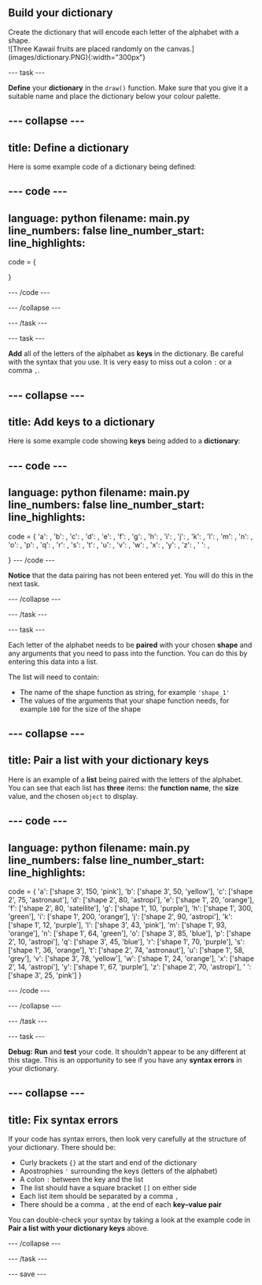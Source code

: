 ## Build your dictionary

<div style="display: flex; flex-wrap: wrap">
<div style="flex-basis: 200px; flex-grow: 1; margin-right: 15px;">
Create the dictionary that will encode each letter of the alphabet with a shape. 
</div>
<div>
![Three Kawaii fruits are placed randomly on the canvas.](images/dictionary.PNG){:width="300px"}
</div>
</div>

--- task ---

**Define** your **dictionary** in the `draw()` function. Make sure that you give it a suitable name and place the dictionary below your colour palette.  

--- collapse ---
---
title: Define a dictionary
---
Here is some example code of a dictionary being defined:

--- code ---
---
language: python
filename: main.py
line_numbers: false
line_number_start: 
line_highlights: 
---
code = {
    
  }

--- /code ---

--- /collapse ---

--- /task ---

--- task ---

**Add** all of the letters of the alphabet as **keys** in the dictionary. Be careful with the syntax that you use. It is very easy to miss out a colon `:` or a comma `,`.

--- collapse ---
---
title: Add keys to a dictionary
---
Here is some example code showing **keys** being added to a **dictionary**:

--- code ---
---
language: python
filename: main.py
line_numbers: false
line_number_start: 
line_highlights: 
---
code = {
  'a': ,
  'b': ,
  'c': ,
  'd': ,
  'e': ,
  'f': ,
  'g': ,
  'h': ,
  'i': ,
  'j': ,
  'k': ,
  'l': ,
  'm': ,
  'n': ,
  'o': ,
  'p': ,
  'q': ,
  'r': ,
  's': ,
  't': ,
  'u': ,
  'v': ,
  'w': ,
  'x': ,
  'y': ,
  'z': ,
  ' ': ,
    
  }
--- /code ---

**Notice** that the data pairing has not been entered yet. You will do this in the next task. 

--- /collapse ---

--- /task ---

--- task ---

Each letter of the alphabet needs to be **paired** with your chosen **shape** and any arguments that you need to pass into the function. You can do this by entering this data into a list. 

The list will need to contain:
+ The name of the shape function as string, for example `'shape_1'`
+ The values of the arguments that your shape function needs, for example `100` for the size of the shape

--- collapse ---
---
title: Pair a list with your dictionary keys
---

Here is an example of a **list** being paired with the letters of the alphabet. You can see that each list has **three** items: the **function name**, the **size** value, and the chosen `object` to display. 

--- code ---
---
language: python
filename: main.py
line_numbers: false
line_number_start: 
line_highlights: 
---
  code = {
    'a': ['shape 3', 150, 'pink'],
    'b': ['shape 3', 50, 'yellow'],
    'c': ['shape 2', 75, 'astronaut'],
    'd': ['shape 2', 80, 'astropi'],
    'e': ['shape 1', 20, 'orange'],
    'f': ['shape 2', 80, 'satellite'],
    'g': ['shape 1', 10, 'purple'],
    'h': ['shape 1', 300, 'green'],
    'i': ['shape 1', 200, 'orange'],
    'j': ['shape 2', 90, 'astropi'],
    'k': ['shape 1', 12, 'purple'],
    'l': ['shape 3', 43, 'pink'],
    'm': ['shape 1', 93, 'orange'],
    'n': ['shape 1', 64, 'green'],
    'o': ['shape 3', 85, 'blue'],
    'p': ['shape 2', 10, 'astropi'],
    'q': ['shape 3', 45, 'blue'],
    'r': ['shape 1', 70, 'purple'],
    's': ['shape 1', 36, 'orange'],
    't': ['shape 2', 74, 'astronaut'],
    'u': ['shape 1', 58, 'grey'],
    'v': ['shape 3', 78, 'yellow'],
    'w': ['shape 1', 24, 'orange'],
    'x': ['shape 2', 14, 'astropi'],
    'y': ['shape 1', 67, 'purple'],
    'z': ['shape 2', 70, 'astropi'],
    ' ': ['shape 3', 25, 'pink']
  }

--- /code ---


--- /collapse ---

--- /task ---

--- task ---

**Debug:** **Run** and **test** your code. It shouldn't appear to be any different at this stage. This is an opportunity to see if you have any **syntax errors** in your dictionary.

--- collapse ---
---
title: Fix syntax errors
---

If your code has syntax errors, then look very carefully at the structure of your dictionary. There should be:
+ Curly brackets `{}` at the start and end of the dictionary
+ Apostrophies `'` surrounding the keys (letters of the alphabet)
+ A colon `:` between the key and the list
+ The list should have a square bracket `[]` on either side
+ Each list item should be separated by a comma `,`
+ There should be a comma `,` at the end of each **key–value pair**

You can double-check your syntax by taking a look at the example code in **Pair a list with your dictionary keys** above. 


--- /collapse ---

--- /task ---


--- save ---
